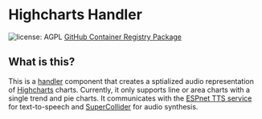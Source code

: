 # Highcharts Handler

![license: AGPL](https://camo.githubusercontent.com/b53b1136762ea55ee6a2d641c9f8283b8335a79b3cb95cbab5a988e678e269b8/68747470733a2f2f696d672e736869656c64732e696f2f62616467652f6c6963656e73652d4147504c2d73756363657373) [GitHub Container Registry Package](https://github.com/Shared-Reality-Lab/IMAGE-server/pkgs/container/image-handler-high-charts)

## What is this?

This is a [handler](https://github.com/Shared-Reality-Lab/IMAGE-server/wiki/2.-Handlers,-Preprocessors-and-Services#handlers=) component that creates a sptialized audio representation of [Highcharts](https://www.highcharts.com/) charts.
Currently, it only supports line or area charts with a single trend and pie charts.
It communicates with the [ESPnet TTS service](../../services/espnet-tts) for text-to-speech
and [SuperCollider](../../services/supercollider-service/charts) for audio synthesis.
